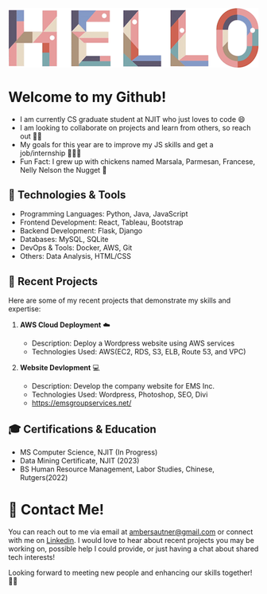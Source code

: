 <p align="center">
  <img src="https://github.com/3amberloaf/3amberloaf/blob/main/111.gif">
</p>

# Welcome to my Github! 
- I am currently CS graduate student at NJIT who just loves to code 😄
- I am looking to collaborate on projects and learn from others, so reach out 👋🏻
- My goals for this year are to improve my JS skills and get a job/internship 👩🏼‍💻
- Fun Fact: I grew up with chickens named Marsala, Parmesan, Francese, Nelly Nelson the Nugget 🐓

## 🔧 Technologies & Tools

- Programming Languages: Python, Java, JavaScript
- Frontend Development: React, Tableau, Bootstrap
- Backend Development: Flask, Django
- Databases: MySQL, SQLite
- DevOps & Tools: Docker, AWS, Git
- Others: Data Analysis, HTML/CSS

## 🎀 Recent Projects

Here are some of my recent projects that demonstrate my skills and expertise:

1. **AWS Cloud Deployment** ☁️
   - Description: Deploy a Wordpress website using AWS services 
   - Technologies Used: AWS(EC2, RDS, S3, ELB, Route 53, and VPC)

2. **Website Devlopment** 💻
   - Description: Develop the company website for EMS Inc. 
   - Technologies Used: Wordpress, Photoshop, SEO, Divi
   - https://emsgroupservices.net/

## 🎓 Certifications & Education

- MS Computer Science, NJIT (In Progress)
- Data Mining Certificate, NJIT (2023)
- BS Human Resource Management, Labor Studies, Chinese, Rutgers(2022)

# 📨 Contact Me!

You can reach out to me via email at ambersautner@gmail.com or connect with me on [Linkedin](https://www.linkedin.com/in/amber-sautner/). I would love to hear about recent projects you may be working on, possible help I could provide, or just having a chat about shared tech interests!

Looking forward to meeting new people and enhancing our skills together! 🙌🏻

